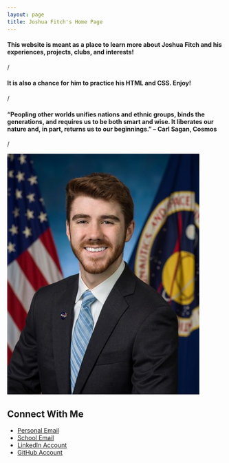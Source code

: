 ```yaml
---
layout: page
title: Joshua Fitch's Home Page
---
```


#### This website is meant as a place to learn more about Joshua Fitch and his experiences, projects, clubs, and interests!
/

#### It is also a chance for him to practice his HTML and CSS. Enjoy!
/

#### “Peopling other worlds unifies nations and ethnic groups, binds the generations, and requires us to be both smart and wise. It liberates our nature and, in part, returns us to our beginnings.” – Carl Sagan, Cosmos
/
  
![Professional Portrait](pictures/NASA_Pic.jpg?raw=true "PersonalPicture")


## Connect With Me  

* [Personal Email](mailto:jfitch007@outlook.com)
* [School Email](mailto:fitchj@purdue.edu)
* [LinkedIn Account](https://www.linkedin.com/in/joshdfitch/)
* [GitHub Account](https://github.com/Josh-Fitch)
